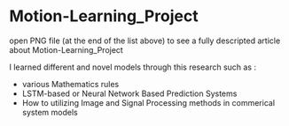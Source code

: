 # Motion-Learning_Project
open PNG file (at the end of the list above) to see a fully descripted article about Motion-Learning_Project

I learned different and novel models through this research such as :
- various Mathematics rules 
- LSTM-based or Neural Network Based Prediction Systems
- How to utilizing Image and Signal Processing methods in commerical system models
